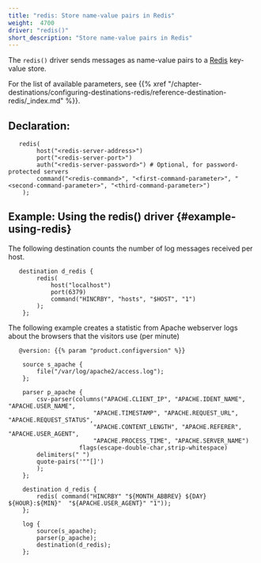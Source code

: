 ```yaml
---
title: "redis: Store name-value pairs in Redis"
weight:  4700
driver: "redis()"
short_description: "Store name-value pairs in Redis"
---
```

<!-- DISCLAIMER: This file is based on the syslog-ng Open Source Edition documentation https://github.com/balabit/syslog-ng-ose-guides/commit/2f4a52ee61d1ea9ad27cb4f3168b95408fddfdf2 and is used under the terms of The syslog-ng Open Source Edition Documentation License. The file has been modified by Axoflow. -->

The `redis()` driver sends messages as name-value pairs to a [Redis](https://redis.io/) key-value store.

For the list of available parameters, see {{% xref "/chapter-destinations/configuring-destinations-redis/reference-destination-redis/_index.md" %}}.


## Declaration:

```shell
   redis(
        host("<redis-server-address>")
        port("<redis-server-port>")
        auth("<redis-server-password>") # Optional, for password-protected servers
        command("<redis-command>", "<first-command-parameter>", "<second-command-parameter>", "<third-command-parameter>")
    );
```



## Example: Using the redis() driver {#example-using-redis}

The following destination counts the number of log messages received per host.

```shell
   destination d_redis {
        redis(
            host("localhost")
            port(6379)
            command("HINCRBY", "hosts", "$HOST", "1")
        );
    };
```

The following example creates a statistic from Apache webserver logs about the browsers that the visitors use (per minute)

```shell
   @version: {{% param "product.configversion" %}}
    
    source s_apache {
        file("/var/log/apache2/access.log");
    };
    
    parser p_apache {
        csv-parser(columns("APACHE.CLIENT_IP", "APACHE.IDENT_NAME", "APACHE.USER_NAME",
                        "APACHE.TIMESTAMP", "APACHE.REQUEST_URL", "APACHE.REQUEST_STATUS",
                        "APACHE.CONTENT_LENGTH", "APACHE.REFERER", "APACHE.USER_AGENT",
                        "APACHE.PROCESS_TIME", "APACHE.SERVER_NAME")
                    flags(escape-double-char,strip-whitespace)
        delimiters(" ")
        quote-pairs('""[]')
        );
    };
    
    destination d_redis {
        redis( command("HINCRBY" "${MONTH_ABBREV} ${DAY} ${HOUR}:${MIN}"  "${APACHE.USER_AGENT}" "1"));
    };
    
    log {
        source(s_apache);
        parser(p_apache);
        destination(d_redis);
    };
```

